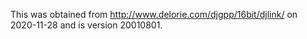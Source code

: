 This was obtained from http://www.delorie.com/djgpp/16bit/djlink/ on 2020-11-28
and is version 20010801.
